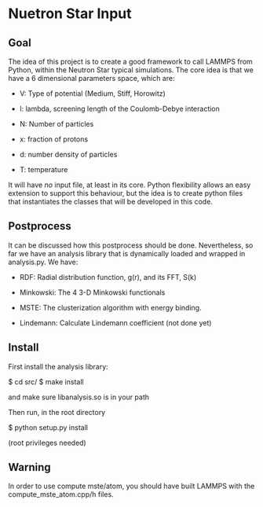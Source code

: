 Nuetron Star Input
==================

Goal
----

The idea of this project is to create a good framework to call LAMMPS
from Python, within the Neutron Star typical simulations. The core idea
is that we have a 6 dimensional parameters space, which are:

- V: Type of potential (Medium, Stiff, Horowitz)

- l: lambda, screening length of the Coulomb-Debye interaction

- N: Number of particles

- x: fraction of protons

- d: number density of particles

- T: temperature

It will have *no* input file, at least in its core. Python flexibility
allows an easy extension to support this behaviour, but the idea is to
create python files that instantiates the classes that will be developed
in this code.

Postprocess
-----------

It can be discussed how this postprocess should be done. Nevertheless,
so far we have an analysis library that is dynamically loaded and wrapped
in analysis.py. We have:


- RDF: Radial distribution function, g(r), and its FFT, S(k)

- Minkowski: The 4 3-D Minkowski functionals

- MSTE: The clusterization algorithm with energy binding.

- Lindemann: Calculate Lindemann coefficient (not done yet)

Install
-------

First install the analysis library:

$ cd src/
$ make install

and make sure libanalysis.so is in your path

Then run, in the root directory

$ python setup.py install

(root privileges needed)

Warning
-------

In order to use compute mste/atom, you should have built
LAMMPS with the compute_mste_atom.cpp/h files.
